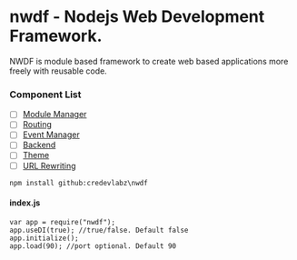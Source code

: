 # nwdf - Nodejs Web Development Framework.

NWDF is module based framework to create web based applications more freely with reusable code.

### Component List
- [ ] [Module Manager](https://github.com/CreDevLabz/nwdf-module-manager)
- [ ] [Routing](https://github.com/CreDevLabz/nwdf-routing)
- [ ] [Event Manager](https://github.com/CreDevLabz/nwdf-event-manager)
- [ ] [Backend](https://github.com/CreDevLabz/nwdf-backend)
- [ ] [Theme](https://github.com/CreDevLabz/nwdf-theme)
- [ ] [URL Rewriting](https://github.com/CreDevLabz/nwdf-url-rewriting)

```
npm install github:credevlabz\nwdf
```

#### index.js  
```
var app = require("nwdf");
app.useDI(true); //true/false. Default false
app.initialize();
app.load(90); //port optional. Default 90
